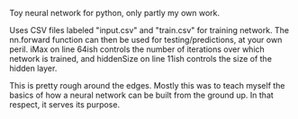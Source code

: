 Toy neural network for python, only partly my own work.

Uses CSV files labeled "input.csv" and "train.csv" for training network. The nn.forward function 
can then be used for testing/predictions, at your own peril. iMax on line 64ish controls the number
of iterations over which network is trained, and hiddenSize on line 11ish controls the size of the
hidden layer.

This is pretty rough around the edges. Mostly this was to teach myself the basics of how a neural
network can be built from the ground up. In that respect, it serves its purpose.
